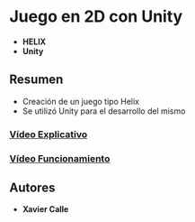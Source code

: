# Juego en 2D con Unity
* **HELIX** 
* **Unity** 

## Resumen
* Creación de un juego tipo Helix 
* Se utilizó Unity para el desarrollo del mismo

### [Vídeo Explicativo](https://adapp-8ab2c.firebaseapp.com/)

### [Vídeo Funcionamiento](https://adapp-8ab2c.firebaseapp.com/)


## Autores
* **Xavier Calle** 
